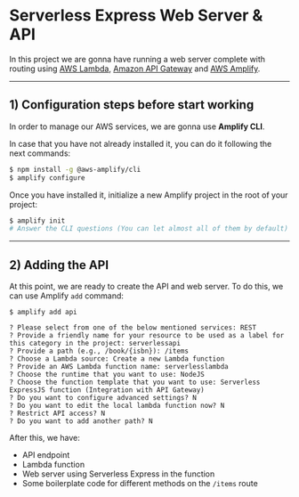 # Serverless Express Web Server & API

In this project we are gonna have running a web server complete with routing using [AWS Lambda](https://aws.amazon.com/lambda/), [Amazon API Gateway](https://aws.amazon.com/api-gateway/) and [AWS Amplify](https://aws.amazon.com/es/amplify/).

---

## 1) Configuration steps before start working

In order to manage our AWS services, we are gonna use **Amplify CLI**.

In case that you have not already installed it, you can do it following the next commands:

```bash
$ npm install -g @aws-amplify/cli
$ amplify configure
```

Once you have installed it, initialize a new Amplify project in the root of your project:

```bash
$ amplify init
# Answer the CLI questions (You can let almost all of them by default)
```

---

## 2) Adding the API

At this point, we are ready to create the API and web server. To do this, we can use Amplify `add` command:

```
$ amplify add api

? Please select from one of the below mentioned services: REST
? Provide a friendly name for your resource to be used as a label for this category in the project: serverlessapi
? Provide a path (e.g., /book/{isbn}): /items
? Choose a Lambda source: Create a new Lambda function
? Provide an AWS Lambda function name: serverlesslambda
? Choose the runtime that you want to use: NodeJS
? Choose the function template that you want to use: Serverless ExpressJS function (Integration with API Gateway)
? Do you want to configure advanced settings? N
? Do you want to edit the local lambda function now? N
? Restrict API access? N
? Do you want to add another path? N
```

After this, we have:

-   API endpoint
-   Lambda function
-   Web server using Serverless Express in the function
-   Some boilerplate code for different methods on the `/items` route
